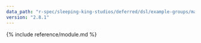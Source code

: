 ```yaml
---
data_path: "r-spec/sleeping-king-studios/deferred/dsl/example-groups/macros"
version: "2.8.1"
---
```


{% include reference/module.md %}
